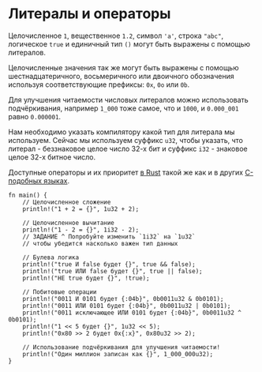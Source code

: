 # Литералы и операторы

Целочисленное `1`, вещественное `1.2`, символ `'a'`, строка `"abc"`, логическое `true`
и единичный тип `()` могут быть выражены с помощью литералов.

Целочисленные значения так же могут быть выражены с помощью шестнадцатеричного,
восьмеричного или двоичного обозначения используя соответствующие префиксы: `0x`, `0o` или `0b`.

Для улучшения читаемости числовых литералов можно использовать подчёркивания, например
`1_000` тоже самое, что и `1000`, и `0.000_001` равно `0.000001`.

Нам необходимо указать компилятору какой тип для литерала мы используем.
Сейчас мы используем суффикс `u32`, чтобы указать, что литерал - беззнаковое целое
число 32-х бит и суффикс `i32` - знаковое целое 32-х битное число.

Доступные операторы и их приоритет [в Rust][rust op-prec] такой же как и в других
[C-подобных языках][op-prec].

```rust,editable
fn main() {
    // Целочисленное сложение
    println!("1 + 2 = {}", 1u32 + 2);

    // Целочисленное вычитание
    println!("1 - 2 = {}", 1i32 - 2);
    // ЗАДАНИЕ ^ Попробуйте изменить `1i32` на `1u32`
    // чтобы убедится насколько важен тип данных

    // Булева логика
    println!("true И false будет {}", true && false);
    println!("true ИЛИ false будет {}", true || false);
    println!("НЕ true будет {}", !true);

    // Побитовые операции
    println!("0011 И 0101 будет {:04b}", 0b0011u32 & 0b0101);
    println!("0011 ИЛИ 0101 будет {:04b}", 0b0011u32 | 0b0101);
    println!("0011 исключающее ИЛИ 0101 будет {:04b}", 0b0011u32 ^ 0b0101);
    println!("1 << 5 будет {}", 1u32 << 5);
    println!("0x80 >> 2 будет 0x{:x}", 0x80u32 >> 2);

    // Использование подчёркивания для улучшения читаемости!
    println!("Один миллион записан как {}", 1_000_000u32);
}
```

[rust op-prec]: https://doc.rust-lang.org/reference/expressions.html#expression-precedence
[op-prec]: https://en.wikipedia.org/wiki/Operator_precedence#Programming_languages
